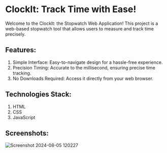 ClockIt: Track Time with Ease!
=============================

Welcome to the ClockIt:  the Stopwatch Web Application! This project is a web-based stopwatch tool that allows users to measure and track time precisely.

Features:
---------
1. Simple Interface: Easy-to-navigate design for a hassle-free experience.
2. Precision Timing: Accurate to the millisecond, ensuring precise time tracking.
3. No Downloads Required: Access it directly from your web browser.

Technologies Stack:
------------------
1. HTML
2. CSS
3. JavaScript

Screenshots:
------------
![Screenshot 2024-08-05 120227](https://github.com/user-attachments/assets/8467e1e8-8087-41d3-83bc-1a4ea171b725)

